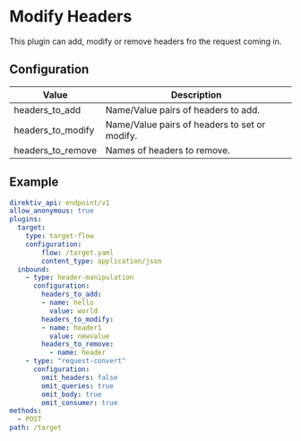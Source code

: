 # Modify Headers

This plugin can add, modify or remove headers fro the request coming in.


## Configuration
| Value | Description |
| ----- | ----------- |
| headers_to_add | Name/Value pairs of headers to add. |
| headers_to_modify | Name/Value pairs of headers to set or modify. |
| headers_to_remove | Names of headers to remove.  |


## Example

```yaml title="Header Example"
direktiv_api: endpoint/v1
allow_anonymous: true
plugins:
  target:
    type: target-flow
    configuration:
        flow: /target.yaml
        content_type: application/json
  inbound:
    - type: header-manipulation
      configuration:
        headers_to_add:
        - name: hello
          value: world
        headers_to_modify: 
        - name: header1
          value: newvalue
        headers_to_remove:
          - name: header 
    - type: "request-convert"
      configuration:
        omit_headers: false
        omit_queries: true
        omit_body: true
        omit_consumer: true
methods: 
  - POST
path: /target
```
